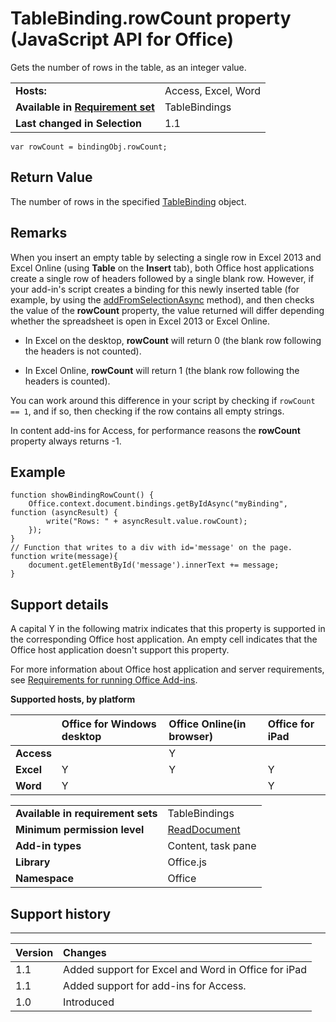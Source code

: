 
# TableBinding.rowCount property (JavaScript API for Office)
Gets the number of rows in the table, as an integer value.

|||
|:-----|:-----|
|**Hosts:**|Access, Excel, Word|
|**Available in [Requirement set](http://msdn.microsoft.com/library/6b6702f2-b0a5-46ab-a356-8dda897ca8ae%28Office.15%29.aspx)**|TableBindings|
|**Last changed in Selection**|1.1|

```
var rowCount = bindingObj.rowCount;
```


## Return Value

The number of rows in the specified [TableBinding](../reference/shared/binding-object/tablebinding-object/tablebinding-object.md) object.


## Remarks

When you insert an empty table by selecting a single row in Excel 2013 and Excel Online (using  **Table** on the **Insert** tab), both Office host applications create a single row of headers followed by a single blank row. However, if your add-in's script creates a binding for this newly inserted table (for example, by using the [addFromSelectionAsync](../reference/shared/bindings-object/addfromselectionasync-method.md) method), and then checks the value of the **rowCount** property, the value returned will differ depending whether the spreadsheet is open in Excel 2013 or Excel Online.


- In Excel on the desktop,  **rowCount** will return 0 (the blank row following the headers is not counted).
    
- In Excel Online,  **rowCount** will return 1 (the blank row following the headers is counted).
    
You can work around this difference in your script by checking if  `rowCount == 1`, and if so, then checking if the row contains all empty strings.

In content add-ins for Access, for performance reasons the  **rowCount** property always returns -1.


## Example




```
function showBindingRowCount() {
    Office.context.document.bindings.getByIdAsync("myBinding", function (asyncResult) {
        write("Rows: " + asyncResult.value.rowCount);
    });
}
// Function that writes to a div with id='message' on the page.
function write(message){
    document.getElementById('message').innerText += message; 
}
```




## Support details
<a name="bk_support"> </a>

A capital Y in the following matrix indicates that this property is supported in the corresponding Office host application. An empty cell indicates that the Office host application doesn't support this property.

For more information about Office host application and server requirements, see [Requirements for running Office Add-ins](http://msdn.microsoft.com/library/67340567-bb9a-498c-96d3-3f52f28c16bc%28Office.15%29.aspx).


**Supported hosts, by platform**


||**Office for Windows desktop**|**Office Online(in browser)**|**Office for iPad**|
|:-----|:-----|:-----|:-----|
|**Access**||Y||
|**Excel**|Y|Y|Y|
|**Word**|Y||Y|

|||
|:-----|:-----|
|**Available in requirement sets**|TableBindings|
|**Minimum permission level**|[ReadDocument](http://msdn.microsoft.com/library/da2efadc-4ebf-45fe-be39-397ac1eb1dbd%28Office.15%29.aspx)|
|**Add-in types**|Content, task pane|
|**Library**|Office.js|
|**Namespace**|Office|

## Support history
<a name="bk_history"> </a>


****


|**Version**|**Changes**|
|:-----|:-----|
|1.1|Added support for Excel and Word in Office for iPad|
|1.1|Added support for add-ins for Access.|
|1.0|Introduced|
